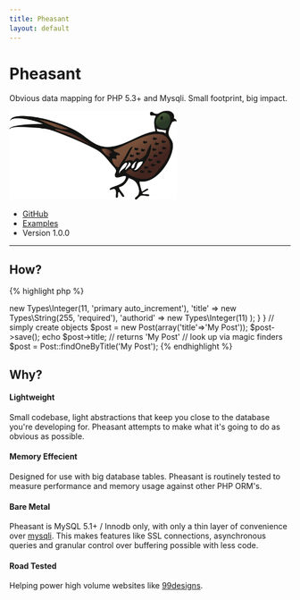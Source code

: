 ```yaml
---
title: Pheasant
layout: default
---
```


<div class="container">
  <div class="hero-unit jumbotron">
    <h1 class="pheasant-title tk-bello-pro">Pheasant</h1>
    <p>Obvious data mapping for PHP 5.3+ and Mysqli. Small footprint, big impact.</p>
    <p><img class="pheasant-logo" src="/assets/images/pheasant-large.png" width="300px" alt="Pheasant"></p>
    <ul class="hero-links inline-list">
      <li><a href="http://github.com/lox/pheasant">GitHub</a></li>
      <li><a href="https://pheasant.readthedocs.org/en/latest/gettingstarted.html">Examples</a></li>
      <li>Version 1.0.0</li>
    </ul>
  </div>
</div>

<div class="container-narrow">
  <hr>
  <div class="marketing">
  <h2 class="tk-bello-pro">How?</h2>
  </div>

{% highlight php %}
<?php

class Post extends Pheasant\DomainObject
{
  public function properties()
  {
    return array(
        'postid'   => new Types\Integer(11, 'primary auto_increment'),
        'title'    => new Types\String(255, 'required'),
        'authorid' => new Types\Integer(11)
        );
  }
}

// simply create objects
$post = new Post(array('title'=>'My Post'));
$post->save();

echo $post->title; // returns 'My Post'

// look up via magic finders
$post = Post::findOneByTitle('My Post');

{% endhighlight %}

</div>

<div class="container-narrow">
  <div class="marketing">
  <h2 class="tk-bello-pro">Why?</h2>
  </div>
  <div class="features row-fluid">
    <div class="feature-col span6">
      <h4>Lightweight</h4>
      <p>Small codebase, light abstractions that keep you close to the database you're developing for. Pheasant
      attempts to make what it's going to do as obvious as possible.</p>

      <h4>Memory Effecient</h4>
      <p>Designed for use with big database tables. Pheasant is routinely tested to measure performance and
      memory usage against other PHP ORM's.</p>
    </div>

    <div class="feature-col span6">
      <h4>Bare Metal</h4>
      <p>Pheasant is MySQL 5.1+ / Innodb only, with only a thin layer of convenience over
       <a href="http://php.net/manual/en/book.mysqli.php">mysqli</a>. This makes features like SSL connections,
       asynchronous queries and granular control over buffering possible with less code.</p>

      <h4>Road Tested</h4>
      <p>Helping power high volume websites like <a href="http://99designs.com">99designs</a>.</p>
    </div>
    </div>
</div>


